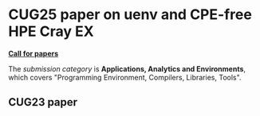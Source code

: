 # CUG25 paper on uenv and CPE-free HPE Cray EX

[**Call for papers**](https://cug.org/cug-2025-call-for-papers/)

The *submission category* is **Applications, Analytics and Environments**, which covers "Programming Environment, Compilers, Libraries, Tools".

## CUG23 paper

